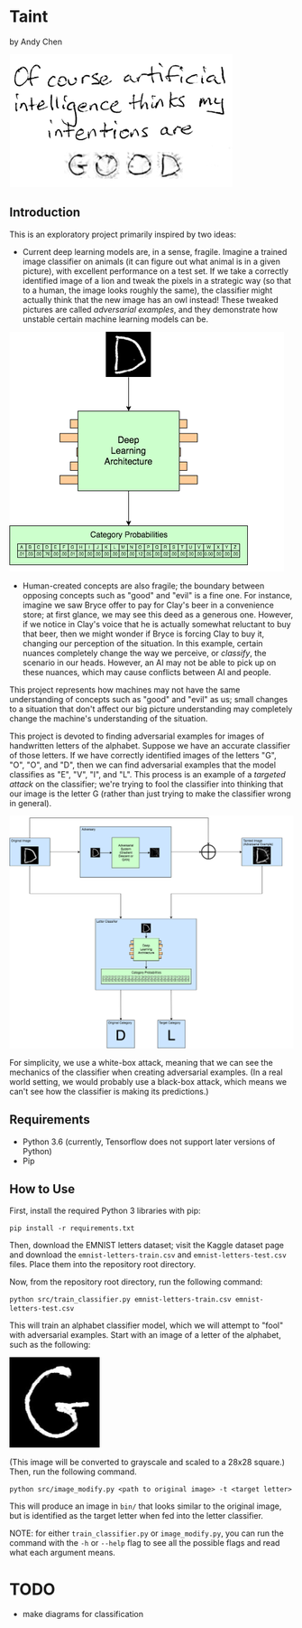 # Taint
by Andy Chen

![Good Intentions](images/good_intentions.png)

## Introduction

This is an exploratory project primarily inspired by two ideas:
* Current deep learning models are, in a sense, fragile. Imagine a trained 
image classifier on animals (it can figure out what animal is in a given 
picture), with excellent performance on a test set. If we take a correctly 
identified image of a lion and tweak the pixels in a strategic way (so that 
to a human, the image looks roughly the same), the classifier might actually 
think that the new image has an owl instead! These tweaked pictures are called 
_adversarial examples_, and they demonstrate how unstable certain machine 
learning models can be.

![Classifier](images/Letter_Classifier.png)

* Human-created concepts are also fragile; the boundary between opposing 
concepts such as "good" and "evil" is a fine one. For instance, imagine 
we saw Bryce offer to pay for Clay's beer in a convenience store; at first
glance, we may see this deed as a generous one. However, if we notice in 
Clay's voice that he is actually somewhat reluctant to buy that beer, then
we might wonder if Bryce is forcing Clay to buy it, changing our perception
of the situation. In this example, certain nuances completely change the 
way we perceive, or _classify_, the scenario in our heads. However, an AI
may not be able to pick up on these nuances, which may cause conflicts between
AI and people.

This project represents how machines may not have the same understanding of 
concepts such as "good" and "evil" as us; small changes to a situation that 
don't affect our big picture understanding may completely change the machine's 
understanding of the situation.

This project is devoted to finding adversarial examples for images of 
handwritten letters of the alphabet. Suppose we have an accurate classifier 
of those letters. If we have correctly identified images of the letters "G", 
"O", "O", and "D", then we can find adversarial examples that the model 
classifies as "E", "V", "I", and "L". This process is an example of a 
_targeted attack_ on the classifier; we're trying to fool the classifier into 
thinking that our image is the letter G (rather than just trying to make the 
classifier wrong in general). 

![Adversary](images/Taint_Adversary.png)

For simplicity, we use a white-box attack, meaning that we can see the 
mechanics of the classifier when creating adversarial examples. (In a real 
world setting, we would probably use a black-box attack, which means we can't
see how the classifier is making its predictions.)


## Requirements
* Python 3.6 (currently, Tensorflow does not support later versions of Python)
* Pip


## How to Use
First, install the required Python 3 libraries with pip:
```
pip install -r requirements.txt
```
Then, download the EMNIST letters dataset; visit the Kaggle dataset page and
download the `emnist-letters-train.csv` and `emnist-letters-test.csv` files.
Place them into the repository root directory.

Now, from the repository root directory, run the following command:
```
python src/train_classifier.py emnist-letters-train.csv emnist-letters-test.csv
```
This will train an alphabet classifier model, which we will attempt to "fool"
with adversarial examples. Start with an image of a letter of the alphabet,
such as the following:

![Example G](images/good_g.png)

(This image will be converted to grayscale and scaled to a 28x28 square.) Then,
run the following command.
```
python src/image_modify.py <path to original image> -t <target letter> 
```
This will produce an image in `bin/` that looks similar to the original image,
but is identified as the target letter when fed into the letter classifier.

NOTE: for either `train_classifier.py` or `image_modify.py`, you can run the 
command with the `-h` or `--help` flag to see all the possible flags and read 
what each argument means.


# TODO
* make diagrams for classification
